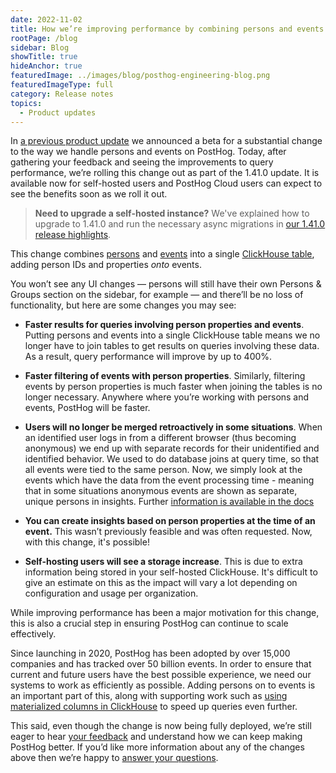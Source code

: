 ```yaml
---
date: 2022-11-02
title: How we’re improving performance by combining persons and events
rootPage: /blog
sidebar: Blog
showTitle: true
hideAnchor: true
featuredImage: ../images/blog/posthog-engineering-blog.png
featuredImageType: full
category: Release notes
topics:
  - Product updates
---
```


In [a previous product update](/blog/the-posthog-array-1-39-0) we announced a beta for a substantial change to the way we handle persons and events on PostHog. Today, after gathering your feedback and seeing the improvements to query performance, we’re rolling this change out as part of the 1.41.0 update. It is available now for self-hosted users and PostHog Cloud users can expect to see the benefits soon as we roll it out.

> **Need to upgrade a self-hosted instance?** We've explained how to upgrade to 1.41.0 and run the necessary async migrations in [our 1.41.0 release highlights](/blog/the-posthog-array-1-41-0). 

This change combines [persons](/manual/persons) and [events](/manual/events) into a single [ClickHouse table](/blog/clickhouse-vs-postgres#olap-vs-oltp-aka-columns-vs-rows), adding person IDs and properties _onto_ events.

You won’t see any UI changes — persons will still have their own Persons & Groups section on the sidebar, for example — and there’ll be no loss of functionality, but here are some changes you may see:

- **Faster results for queries involving person properties and events**. Putting persons and events into a single ClickHouse table means we no longer have to join tables to get results on queries involving these data. As a result, query performance will improve by up to 400%.

- **Faster filtering of events with person properties**. Similarly, filtering events by person properties is much faster when joining the tables is no longer necessary. Anywhere where you’re working with persons and events, PostHog will be faster. 

- **Users will no longer be merged retroactively in some situations**. When an identified user logs in from a different browser (thus becoming anonymous) we end up with separate records for their unidentified and identified behavior. We used to do database joins at query time, so that all events were tied to the same person. Now, we simply look at the events which have the data from the event processing time - meaning that in some situations anonymous events are shown as separate, unique persons in insights. Further [information is available in the docs](https://posthog.com/docs/how-posthog-works/ingestion-pipeline#merging-two-persons) 

- **You can create insights based on person properties at the time of an event.** This wasn’t previously feasible and was often requested. Now, with this change, it's possible!

- **Self-hosting users will see a storage increase**. This is due to extra information being stored in your self-hosted ClickHouse. It's difficult to give an estimate on this as the impact will vary a lot depending on configuration and usage per organization. 

While improving performance has been a major motivation for this change, this is also a crucial step in ensuring PostHog can continue to scale effectively. 

Since launching in 2020, PostHog has been adopted by over 15,000 companies and has tracked over 50 billion events. In order to ensure that current and future users have the best possible experience, we need our systems to work as efficiently as possible. Adding persons on to events is an important part of this, along with supporting work such as [using materialized columns in ClickHouse](/blog/clickhouse-materialized-columns) to speed up queries even further.

This said, even though the change is now being fully deployed, we’re still eager to hear [your feedback](/slack) and understand how we can keep making PostHog better. If you’d like more information about any of the changes above then we’re happy to [answer your questions](/questions).

<ArrayCTA />
